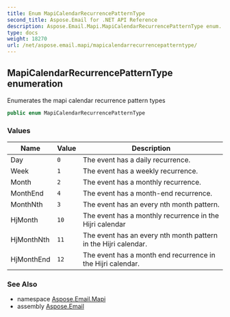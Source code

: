 ```yaml
---
title: Enum MapiCalendarRecurrencePatternType
second_title: Aspose.Email for .NET API Reference
description: Aspose.Email.Mapi.MapiCalendarRecurrencePatternType enum. Enumerates the mapi calendar recurrence pattern types
type: docs
weight: 18270
url: /net/aspose.email.mapi/mapicalendarrecurrencepatterntype/
---
```

## MapiCalendarRecurrencePatternType enumeration

Enumerates the mapi calendar recurrence pattern types

```csharp
public enum MapiCalendarRecurrencePatternType
```

### Values

| Name | Value | Description |
| --- | --- | --- |
| Day | `0` | The event has a daily recurrence. |
| Week | `1` | The event has a weekly recurrence. |
| Month | `2` | The event has a monthly recurrence. |
| MonthEnd | `4` | The event has a month-end recurrence. |
| MonthNth | `3` | The event has an every nth month pattern. |
| HjMonth | `10` | The event has a monthly recurrence in the Hijri calendar |
| HjMonthNth | `11` | The event has an every nth month pattern in the Hijri calendar. |
| HjMonthEnd | `12` | The event has a month end recurrence in the Hijri calendar. |

### See Also

* namespace [Aspose.Email.Mapi](../../aspose.email.mapi/)
* assembly [Aspose.Email](../../)


